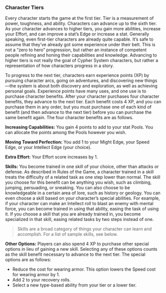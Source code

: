 ### Character Tiers

<!-- P, ID: 020064 -->

Every character starts the game at the first tier. Tier is a measurement of power, toughness, and ability. Characters can advance up to the sixth tier. As your character advances to higher tiers, you gain more abilities, increase your Effort, and can improve a stat’s Edge or increase a stat. Generally speaking, even first-tier characters are already quite capable. It’s safe to assume that they’ve already got some experience under their belt. This is not a “zero to hero” progression, but rather an instance of competent people refining and honing their capabilities and knowledge. Advancing to higher tiers is not really the goal of Cypher System characters, but rather a representation of how characters progress in a story.

<!-- P, ID: 020065 -->

To progress to the next tier, characters earn experience points (XP) by pursuing character arcs, going on adventures, and discovering new things—the system is about both discovery and exploration, as well as achieving personal goals. Experience points have many uses, and one use is to purchase character benefits. After your character purchases four character benefits, they advance to the next tier. Each benefit costs 4 XP, and you can purchase them in any order, but you must purchase one of each kind of benefit (and then advance to the next tier) before you can purchase the same benefit again. The four character benefits are as follows.

<!-- P, ID: 020066 -->

**Increasing Capabilities:** You gain 4 points to add to your stat Pools. You can allocate the points among the Pools however you wish.

<!-- P, ID: 020067 -->

**Moving Toward Perfection:** You add 1 to your Might Edge, your Speed Edge, or your Intellect Edge (your choice).

<!-- P, ID: 020068 -->

**Extra Effort:** Your Effort score increases by 1.

<!-- P, ID: 020069 -->

**Skills:** You become trained in one skill of your choice, other than attacks or defense. As described in Rules of the Game, a character trained in a skill treats the difficulty of a related task as one step lower than normal. The skill you choose for this benefit can be anything you wish, such as climbing, jumping, persuading, or sneaking. You can also choose to be knowledgeable in a certain area of lore, such as history or geology. You can even choose a skill based on your character’s special abilities. For example, if your character can make an Intellect roll to blast an enemy with mental force, you can become trained in using that ability, easing the task of using it. If you choose a skill that you are already trained in, you become specialized in that skill, easing related tasks by two steps instead of one.

<!-- H, ID: 020070 -->

> Skills are a broad category of things your character can learn and accomplish. For a list of sample skills, see below.

<!-- P, ID: 020072 -->

**Other Options:** Players can also spend 4 XP to purchase other special options in lieu of gaining a new skill. Selecting any of these options counts as the skill benefit necessary to advance to the next tier. The special options are as follows:

<!-- L, ID: 020073 -->

- Reduce the cost for wearing armor. This option lowers the Speed cost for wearing armor by 1.
- Add 2 to your recovery rolls.
- Select a new type-based ability from your tier or a lower tier.

<!-- /L -->

